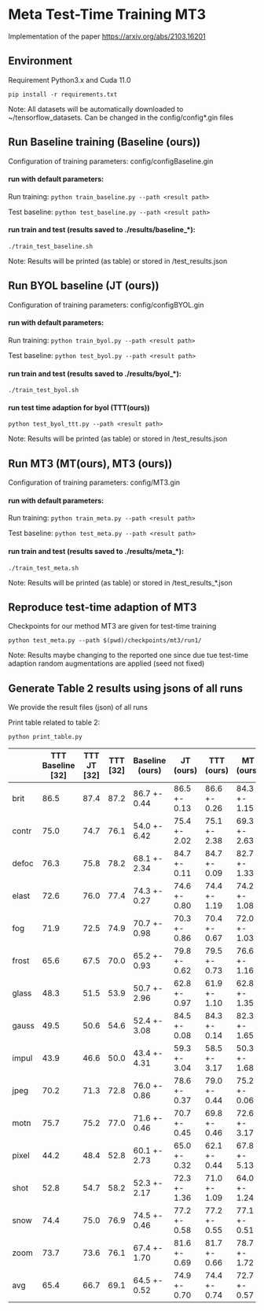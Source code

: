 # Meta Test-Time Training MT3
Implementation of the paper https://arxiv.org/abs/2103.16201
## Environment
Requirement Python3.x and Cuda 11.0 

`pip install -r requirements.txt`

Note: All datasets will be automatically downloaded to ~/tensorflow_datasets. Can be changed in the config/config*.gin files
## Run Baseline training (Baseline (ours))
Configuration of training parameters: config/configBaseline.gin

#### run with default parameters:

Run training: 
`python train_baseline.py --path <result path>`

Test baseline: 
`python test_baseline.py --path <result path>`

#### run train and test (results saved to ./results/baseline_*):
`./train_test_baseline.sh` 

Note: Results will be printed (as table) or stored in <path>/test_results.json

## Run BYOL baseline (JT (ours))
Configuration of training parameters: config/configBYOL.gin
#### run with default parameters:

Run training: 
`python train_byol.py --path <result path>`

Test baseline: 
`python test_byol.py --path <result path>`

#### run train and test (results saved to ./results/byol_*):
`./train_test_byol.sh` 

#### run test time adaption for byol (TTT(ours))
`python test_byol_ttt.py --path <result path>`

Note: Results will be printed (as table) or stored in <path>/test_results.json



## Run MT3 (MT(ours), MT3 (ours))
Configuration of training parameters: config/MT3.gin
#### run with default parameters:

Run training: 
`python train_meta.py --path <result path>`

Test baseline: 
`python test_meta.py --path <result path>`

#### run train and test (results saved to ./results/meta_*):
`./train_test_meta.sh` 

Note: Results will be printed (as table) or stored in <path>/test_results_*.json

## Reproduce test-time adaption of MT3  
Checkpoints for our method MT3 are given for test-time training

`python test_meta.py --path $(pwd)/checkpoints/mt3/run1/`

Note: Results maybe changing to the reported one since due tue test-time adaption random augmentations are applied (seed not fixed)

## Generate Table 2 results using jsons of all runs 
We provide the result files (json) of all runs

Print table related to table 2:

`python print_table.py`

|       | TTT Baseline [32] |  TTT JT [32] | TTT [32] | Baseline (ours) |  JT (ours)   |  TTT (ours)  |  MT (ours)   |  MT3 (ours)  |
|-------|-------------------|--------------|----------|-----------------|--------------|--------------|--------------|--------------|
|  brit |        86.5       |     87.4     |   87.2   |   86.7 +- 0.44  | 86.5 +- 0.13 | 86.6 +- 0.26 | 84.3 +- 1.15 | 86.2 +- 0.47 |
| contr |        75.0       |     74.7     |   76.1   |   54.0 +- 6.42  | 75.4 +- 2.02 | 75.1 +- 2.38 | 69.3 +- 2.63 | 77.6 +- 1.21 |
| defoc |        76.3       |     75.8     |   78.2   |   68.1 +- 2.34  | 84.7 +- 0.11 | 84.7 +- 0.09 | 82.7 +- 1.33 | 84.4 +- 0.44 |
| elast |        72.6       |     76.0     |   77.4   |   74.3 +- 0.27  | 74.6 +- 0.80 | 74.4 +- 1.19 | 74.2 +- 1.08 | 76.3 +- 1.18 |
|  fog  |        71.9       |     72.5     |   74.9   |   70.7 +- 0.98  | 70.3 +- 0.86 | 70.4 +- 0.67 | 72.0 +- 1.03 | 75.9 +- 1.26 |
| frost |        65.6       |     67.5     |   70.0   |   65.2 +- 0.93  | 79.8 +- 0.62 | 79.5 +- 0.73 | 76.6 +- 1.16 | 81.2 +- 0.20 |
| glass |        48.3       |     51.5     |   53.9   |   50.7 +- 2.96  | 62.8 +- 0.97 | 61.9 +- 1.10 | 62.8 +- 1.35 | 66.3 +- 1.24 |
| gauss |        49.5       |     50.6     |   54.6   |   52.4 +- 3.08  | 84.5 +- 0.08 | 84.3 +- 0.14 | 82.3 +- 1.65 | 84.7 +- 0.21 |
| impul |        43.9       |     46.6     |   50.0   |   43.4 +- 4.31  | 59.3 +- 3.04 | 58.5 +- 3.17 | 50.3 +- 1.68 | 58.2 +- 1.25 |
|  jpeg |        70.2       |     71.3     |   72.8   |   76.0 +- 0.86  | 78.6 +- 0.37 | 79.0 +- 0.44 | 75.2 +- 0.06 | 77.3 +- 0.26 |
|  motn |        75.7       |     75.2     |   77.0   |   71.6 +- 0.46  | 70.7 +- 0.45 | 69.8 +- 0.46 | 72.6 +- 3.17 | 77.2 +- 2.37 |
| pixel |        44.2       |     48.4     |   52.8   |   60.1 +- 2.73  | 65.0 +- 0.32 | 62.1 +- 0.44 | 67.8 +- 5.13 | 72.4 +- 2.29 |
|  shot |        52.8       |     54.7     |   58.2   |   52.3 +- 2.17  | 72.3 +- 1.36 | 71.0 +- 1.09 | 64.0 +- 1.24 | 70.5 +- 0.72 |
|  snow |        74.4       |     75.0     |   76.9   |   74.5 +- 0.46  | 77.2 +- 0.58 | 77.2 +- 0.55 | 77.1 +- 0.51 | 79.8 +- 0.63 |
|  zoom |        73.7       |     73.6     |   76.1   |   67.4 +- 1.70  | 81.6 +- 0.69 | 81.7 +- 0.66 | 78.7 +- 1.72 | 81.3 +- 0.58 |
|  avg  |        65.4       |     66.7     |   69.1   |   64.5 +- 0.52  | 74.9 +- 0.70 | 74.4 +- 0.74 | 72.7 +- 0.57 | 76.6 +- 0.33 |
